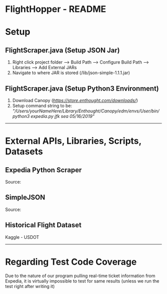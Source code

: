 # FlightHopper - README


# Setup

## FlightScraper.java (Setup JSON Jar)
1. Right click project folder --> Build Path --> Configure Build Path --> Libraries --> Add External JARs
2. Navigate to where JAR is stored (/lib/json-simple-1.1.1.jar)

## FlightScraper.java (Setup Python3 Environment)
1. Download Canopy (*https://store.enthought.com/downloads/*)
2. Setup command string to be: *"/Users/yourNameHere/Library/Enthought/Canopy/edm/envs/User/bin/python3 expedia.py jfk sea 05/16/2019"*


--------------------------------------------------------------
# External APIs, Libraries, Scripts, Datasets

## Expedia Python Scraper
Source:

## SimpleJSON
Source:

## Historical Flight Dataset
Kaggle - USDOT


--------------------------------------------------------------

# Regarding Test Code Coverage
Due to the nature of our program pulling real-time ticket information from Expedia, it is virtually impossible to test for same results (unless we run the test right after writing it)
